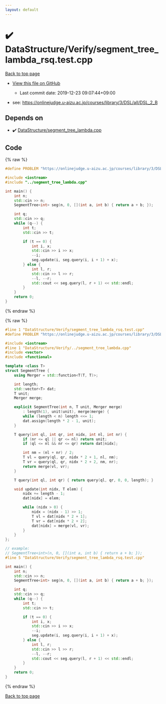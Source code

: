 ```yaml
---
layout: default
---
```


<!-- mathjax config similar to math.stackexchange -->
<script type="text/javascript" async
  src="https://cdnjs.cloudflare.com/ajax/libs/mathjax/2.7.5/MathJax.js?config=TeX-MML-AM_CHTML">
</script>
<script type="text/x-mathjax-config">
  MathJax.Hub.Config({
    TeX: { equationNumbers: { autoNumber: "AMS" }},
    tex2jax: {
      inlineMath: [ ['$','$'] ],
      processEscapes: true
    },
    "HTML-CSS": { matchFontHeight: false },
    displayAlign: "left",
    displayIndent: "2em"
  });
</script>

<script type="text/javascript" src="https://cdnjs.cloudflare.com/ajax/libs/jquery/3.4.1/jquery.min.js"></script>
<script src="https://cdn.jsdelivr.net/npm/jquery-balloon-js@1.1.2/jquery.balloon.min.js" integrity="sha256-ZEYs9VrgAeNuPvs15E39OsyOJaIkXEEt10fzxJ20+2I=" crossorigin="anonymous"></script>
<script type="text/javascript" src="../../../assets/js/copy-button.js"></script>
<link rel="stylesheet" href="../../../assets/css/copy-button.css" />


# :heavy_check_mark: DataStructure/Verify/segment_tree_lambda_rsq.test.cpp

<a href="../../../index.html">Back to top page</a>

* <a href="{{ site.github.repository_url }}/blob/master/DataStructure/Verify/segment_tree_lambda_rsq.test.cpp">View this file on GitHub</a>
    - Last commit date: 2019-12-23 09:07:44+09:00


* see: <a href="https://onlinejudge.u-aizu.ac.jp/courses/library/3/DSL/all/DSL_2_B">https://onlinejudge.u-aizu.ac.jp/courses/library/3/DSL/all/DSL_2_B</a>


## Depends on

* :heavy_check_mark: <a href="../../../library/DataStructure/segment_tree_lambda.cpp.html">DataStructure/segment_tree_lambda.cpp</a>


## Code

<a id="unbundled"></a>
{% raw %}
```cpp
#define PROBLEM "https://onlinejudge.u-aizu.ac.jp/courses/library/3/DSL/all/DSL_2_B"

#include <iostream>
#include "../segment_tree_lambda.cpp"

int main() {
    int n;
    std::cin >> n;
    SegmentTree<int> seg(n, 0, [](int a, int b) { return a + b; });

    int q;
    std::cin >> q;
    while (q--) {
        int t;
        std::cin >> t;

        if (t == 0) {
            int i, x;
            std::cin >> i >> x;
            --i;
            seg.update(i, seg.query(i, i + 1) + x);
        } else {
            int l, r;
            std::cin >> l >> r;
            --l, --r;
            std::cout << seg.query(l, r + 1) << std::endl;
        }
    }
    return 0;
}

```
{% endraw %}

<a id="bundled"></a>
{% raw %}
```cpp
#line 1 "DataStructure/Verify/segment_tree_lambda_rsq.test.cpp"
#define PROBLEM "https://onlinejudge.u-aizu.ac.jp/courses/library/3/DSL/all/DSL_2_B"

#include <iostream>
#line 1 "DataStructure/Verify/../segment_tree_lambda.cpp"
#include <vector>
#include <functional>

template <class T>
struct SegmentTree {
    using Merger = std::function<T(T, T)>;

    int length;
    std::vector<T> dat;
    T unit;
    Merger merge;

    explicit SegmentTree(int n, T unit, Merger merge)
        : length(1), unit(unit), merge(merge) {
        while (length < n) length <<= 1;
        dat.assign(length * 2 - 1, unit);
    }

    T query(int ql, int qr, int nidx, int nl, int nr) {
        if (nr <= ql || qr <= nl) return unit;
        if (ql <= nl && nr <= qr) return dat[nidx];

        int nm = (nl + nr) / 2;
        T vl = query(ql, qr, nidx * 2 + 1, nl, nm);
        T vr = query(ql, qr, nidx * 2 + 2, nm, nr);
        return merge(vl, vr);
    }

    T query(int ql, int qr) { return query(ql, qr, 0, 0, length); }

    void update(int nidx, T elem) {
        nidx += length - 1;
        dat[nidx] = elem;

        while (nidx > 0) {
            nidx = (nidx - 1) >> 1;
            T vl = dat[nidx * 2 + 1];
            T vr = dat[nidx * 2 + 2];
            dat[nidx] = merge(vl, vr);
        }
    }
};

// example:
// SegmentTree<int>(n, 0, [](int a, int b) { return a + b; });
#line 5 "DataStructure/Verify/segment_tree_lambda_rsq.test.cpp"

int main() {
    int n;
    std::cin >> n;
    SegmentTree<int> seg(n, 0, [](int a, int b) { return a + b; });

    int q;
    std::cin >> q;
    while (q--) {
        int t;
        std::cin >> t;

        if (t == 0) {
            int i, x;
            std::cin >> i >> x;
            --i;
            seg.update(i, seg.query(i, i + 1) + x);
        } else {
            int l, r;
            std::cin >> l >> r;
            --l, --r;
            std::cout << seg.query(l, r + 1) << std::endl;
        }
    }
    return 0;
}

```
{% endraw %}

<a href="../../../index.html">Back to top page</a>

